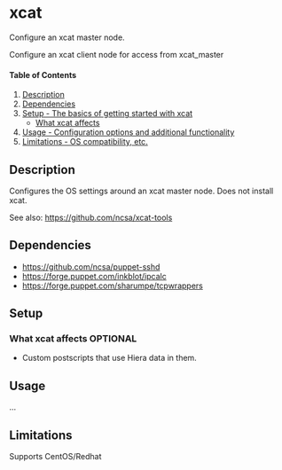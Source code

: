 
# xcat

Configure an xcat master node.

Configure an xcat client node for access from xcat_master

#### Table of Contents

1. [Description](#description)
1. [Dependencies](#dependencies)
2. [Setup - The basics of getting started with xcat](#setup)
    * [What xcat affects](#what-xcat-affects)
3. [Usage - Configuration options and additional functionality](#usage)
4. [Limitations - OS compatibility, etc.](#limitations)

## Description

Configures the OS settings around an xcat master node. Does not install xcat.

See also: https://github.com/ncsa/xcat-tools

## Dependencies

* https://github.com/ncsa/puppet-sshd
* https://forge.puppet.com/inkblot/ipcalc
* https://forge.puppet.com/sharumpe/tcpwrappers

## Setup

### What xcat affects **OPTIONAL**

* Custom postscripts that use Hiera data in them.


## Usage

...


## Limitations

Supports CentOS/Redhat

